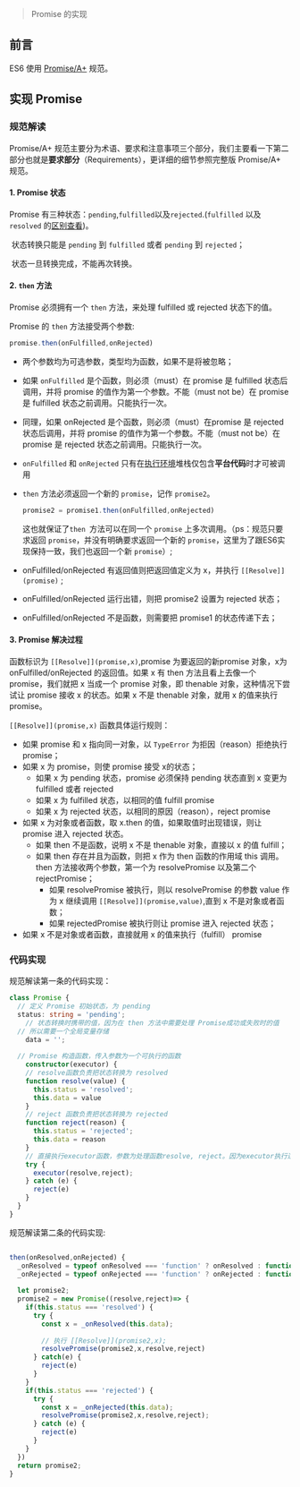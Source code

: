 > Promise 的实现

## 前言

ES6 使用 [Promise/A+](https://promisesaplus.com/) 规范。

## 实现 Promise

### 规范解读

Promise/A+ 规范主要分为术语、要求和注意事项三个部分，我们主要看一下第二部分也就是**要求部分**（Requirements），更详细的细节参照完整版 Promise/A+ 规范。

#### 1. Promise 状态

Promise 有三种状态：`pending`,`fulfilled`以及`rejected`.(`fulfilled` 以及 `resolved` 的[区别查看](https://segmentfault.com/q/1010000020423077/a-1020000020423898))。  

​	状态转换只能是 `pending` 到 `fulfilled` 或者 `pending` 到 `rejected`；

​	状态一旦转换完成，不能再次转换。

#### 2. `then` 方法

Promise 必须拥有一个 `then` 方法，来处理 fulfilled 或 rejected 状态下的值。

Promise 的 `then` 方法接受两个参数:

```javascript
promise.then(onFulfilled,onRejected)
```

- 两个参数均为可选参数，类型均为函数，如果不是将被忽略；

- 如果 `onFulfilled` 是个函数，则必须（must）在 promise 是 fulfilled 状态后调用，并将 promise 的值作为第一个参数。不能（must not be）在 promise 是 fulfilled 状态之前调用。只能执行一次。

- 同理，如果 onRejected 是个函数，则必须（must）在promise 是 rejected 状态后调用，并将 promise 的值作为第一个参数。不能（must not be）在 promise 是 rejected 状态之前调用。只能执行一次。

- `onFulfilled` 和 `onRejected` 只有在[执行环境](http://es5.github.io/#x10.3)堆栈仅包含**平台代码**时才可被调用

- `then` 方法必须返回一个新的 `promise`，记作 `promise2`。

  ```javascript
  promise2 = promise1.then(onFulfilled,onRejected)
  ```

  

  这也就保证了`then `方法可以在同一个 `promise` 上多次调用。（ps：规范只要求返回 `promise`，并没有明确要求返回一个新的 `promise`，这里为了跟ES6实现保持一致，我们也返回一个新 `promise`）;

- onFulfilled/onRejected 有返回值则把返回值定义为 x，并执行 `[[Resolve]](promise)` ;

- onFulfilled/onRejected 运行出错，则把 promise2 设置为 rejected 状态；

- onFulfilled/onRejected 不是函数，则需要把 promise1 的状态传递下去；

#### 3. Promise 解决过程

函数标识为 `[[Resolve]](promise,x)`,promise 为要返回的新promise 对象，x为 onFulfilled/onRejected 的返回值。如果 x 有 then 方法且看上去像一个 promise，我们就把 x 当成一个 promise 对象，即 thenable 对象，这种情况下尝试让 promise 接收 x 的状态。如果 x 不是 thenable 对象，就用 x 的值来执行 promise。

 `[[Resolve]](promise,x)` 函数具体运行规则：

- 如果 promise 和 x 指向同一对象，以 `TypeError` 为拒因（reason）拒绝执行 promise；
- 如果 x 为 promise，则使 promise 接受 x的状态；
  - 如果 x 为 pending 状态，promise 必须保持 pending 状态直到 x 变更为 fulfilled 或者 rejected
  - 如果 x 为 fulfilled 状态，以相同的值 fulfill promise
  - 如果 x 为 rejected 状态，以相同的原因（reason），reject promise
- 如果 x 为对象或者函数，取 x.then 的值，如果取值时出现错误，则让 promise 进入 rejected 状态。
  - 如果 then 不是函数，说明 x 不是 thenable 对象，直接以 x 的值 fulfill；
  - 如果 then 存在并且为函数，则把 x 作为 then 函数的作用域 this 调用。then 方法接收两个参数，第一个为 resolvePromise 以及第二个 rejectPromise；
    - 如果 resolvePromise 被执行，则以 resolvePromise 的参数 value 作为 x 继续调用 `[[Resolve]](promise,value)`,直到 x 不是对象或者函数；
    - 如果 rejectedPromise 被执行则让 promise 进入 rejected 状态；
- 如果 x 不是对象或者函数，直接就用 x 的值来执行（fulfill） promise

### 代码实现

规范解读第一条的代码实现：

```typescript
class Promise {
  // 定义 Promise 初始状态，为 pending
  status: string = 'pending';
	// 状态转换时携带的值，因为在 then 方法中需要处理 Promise成功或失败时的值
  // 所以需要一个全局变量存储
	data = '';
  
  // Promise 构造函数，传入参数为一个可执行的函数
	constructor(executor) {
    // resolve函数负责把状态转换为 resolved
    function resolve(value) {
      this.status = 'resolved';
      this.data = value
    }
    // reject 函数负责把状态转换为 rejected
    function reject(reason) {
      this.status = 'rejected';
      this.data = reason
    }
    // 直接执行executor函数，参数为处理函数resolve, reject。因为executor执行过程有可能会出错，错误情况需要执行reject
    try {
      executor(resolve,reject);
    } catch (e) {
      reject(e)
    }
  }
}
```

规范解读第二条的代码实现:

```javascript

then(onResolved,onRejected) {
  _onResolved = typeof onResolved === 'function' ? onResolved : function(v) {return v};
  _onRejected = typeof onRejected === 'function' ? onRejected : function(e) {throw e};
  
  let promise2;
  promise2 = new Promise((resolve,reject)=> {
    if(this.status === 'resolved') {
      try {
        const x = _onResolved(this.data);
        
        // 执行 [[Resolve]](promise2,x);
        resolvePromise(promise2,x,resolve,reject)
      } catch(e) {
        reject(e)
      }
    }
    if(this.status === 'rejected') {
      try {
        const x = _onRejected(this.data);
        resolvePromise(promise2,x,resolve,reject);
      } catch (e) {
        reject(e)
      }
    }
  })
  return promise2;
}
```

